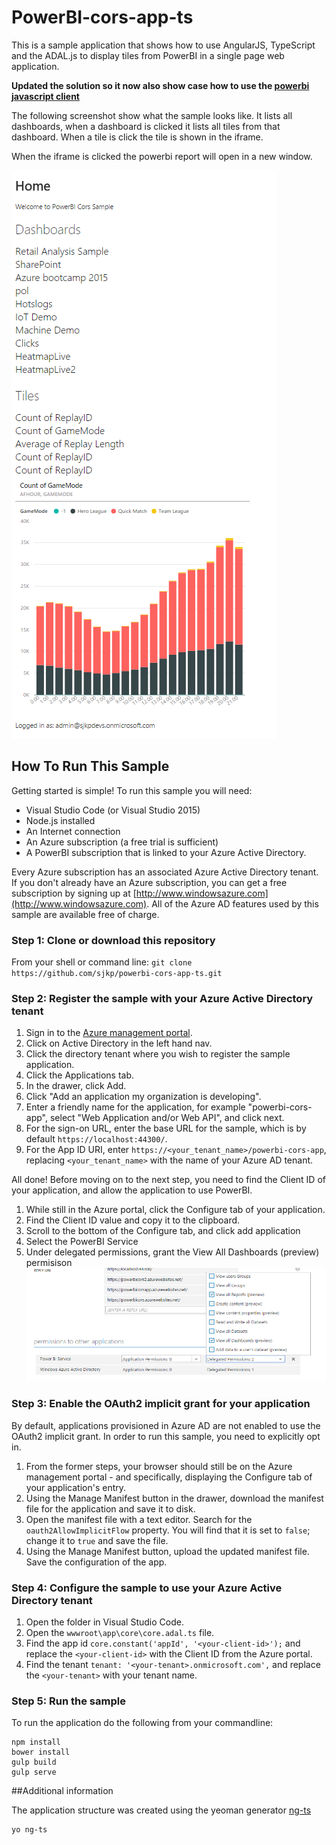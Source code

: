# PowerBI-cors-app-ts
This is a sample application that shows how to use AngularJS, TypeScript and the ADAL.js to display tiles from PowerBI in a single page web application. 

**Updated the solution so it now also show case how to use the [powerbi javascript client](https://github.com/Microsoft/PowerBI-JavaScript)**  

The following screenshot show what the sample looks like. It lists all dashboards, when a dashboard is clicked it lists all tiles from that dashboard. When a tile is click the tile is shown in the iframe. 

When the iframe is clicked the powerbi report will open in a new window.

![Showing tiles from powerbi in an angular app](powerbi-cors-app-ts.png)

## How To Run This Sample

Getting started is simple!  To run this sample you will need:
- Visual Studio Code (or Visual Studio 2015)
- Node.js installed 
- An Internet connection
- An Azure subscription (a free trial is sufficient)
- A PowerBI subscription that is linked to your Azure Active Directory. 

Every Azure subscription has an associated Azure Active Directory tenant.  If you don't already have an Azure subscription, you can get a free subscription by signing up at [http://www.windowsazure.com](http://www.windowsazure.com).  All of the Azure AD features used by this sample are available free of charge.

### Step 1:  Clone or download this repository

From your shell or command line:
`git clone https://github.com/sjkp/powerbi-cors-app-ts.git`

### Step 2:  Register the sample with your Azure Active Directory tenant

1. Sign in to the [Azure management portal](https://manage.windowsazure.com).
2. Click on Active Directory in the left hand nav.
3. Click the directory tenant where you wish to register the sample application.
4. Click the Applications tab.
5. In the drawer, click Add.
6. Click "Add an application my organization is developing".
7. Enter a friendly name for the application, for example "powerbi-cors-app", select "Web Application and/or Web API", and click next.
8. For the sign-on URL, enter the base URL for the sample, which is by default `https://localhost:44300/`.
9. For the App ID URI, enter `https://<your_tenant_name>/powerbi-cors-app`, replacing `<your_tenant_name>` with the name of your Azure AD tenant.


All done!  Before moving on to the next step, you need to find the Client ID of your application, and allow the application to use PowerBI. 

1. While still in the Azure portal, click the Configure tab of your application.
2. Find the Client ID value and copy it to the clipboard.
3. Scroll to the bottom of the Configure tab, and click add application 
4. Select the PowerBI Service 
5. Under delegated permissions, grant the View All Dashboards (preview) permisison
![Granting permissions to PowerBI](powerbi-cors-app-permissions.png)


### Step 3:  Enable the OAuth2 implicit grant for your application

By default, applications provisioned in Azure AD are not enabled to use the OAuth2 implicit grant. In order to run this sample, you need to explicitly opt in.

1. From the former steps, your browser should still be on the Azure management portal - and specifically, displaying the Configure tab of your application's entry.
2. Using the Manage Manifest button in the drawer, download the manifest file for the application and save it to disk.
3. Open the manifest file with a text editor. Search for the `oauth2AllowImplicitFlow` property. You will find that it is set to `false`; change it to `true` and save the file.
4. Using the Manage Manifest button, upload the updated manifest file. Save the configuration of the app.

### Step 4:  Configure the sample to use your Azure Active Directory tenant

1. Open the folder in Visual Studio Code.
2. Open the `wwwroot\app\core\core.adal.ts` file.
3. Find the app id `core.constant('appId', '<your-client-id>');` and replace the `<your-client-id>` with the Client ID from the Azure portal.
4. Find the tenant `tenant: '<your-tenant>.onmicrosoft.com',` and replace the `<your-tenant>` with your tenant name.

### Step 5:  Run the sample
To run the application do the following from your commandline:
```
npm install 
bower install
gulp build 
gulp serve
```

##Additional information

The application structure was created using the yeoman generator [ng-ts](https://github.com/olohmann/generator-ng-ts#readme)
```
yo ng-ts
```